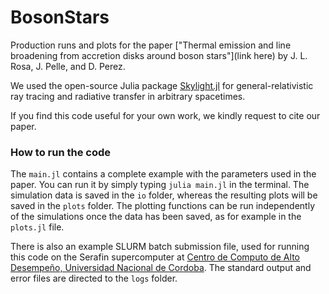 # BosonStars

Production runs and plots for the paper ["Thermal emission and line broadening from accretion disks around boson stars"](link here) by J. L. Rosa, J. Pelle, and D. Perez.

We used the open-source Julia package [Skylight.jl](https://github.com/joaquinpelle/Skylight.jl) for general-relativistic ray tracing and radiative transfer in arbitrary spacetimes.   

If you find this code useful for your own work, we kindly request to cite our paper.

### How to run the code

The `main.jl` contains a complete example with the parameters used in the paper. You can run it by simply typing `julia main.jl` in the terminal. The simulation data is saved in the `io` folder, whereas the resulting plots will be saved in the `plots` folder. The plotting functions can be run independently of the simulations once the data has been saved, as for example in the `plots.jl` file.

There is also an example SLURM batch submission file, used for running this code on the Serafin supercomputer at [Centro de Computo de Alto Desempeño, Universidad Nacional de Cordoba](https://ccad.unc.edu.ar/). The standard output and error files are directed to the `logs` folder.